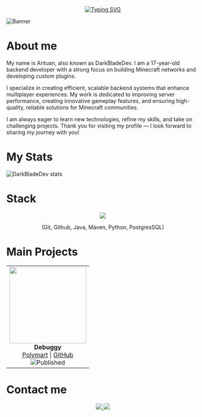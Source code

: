 <p align="center">
  <a href="https://git.io/typing-svg"><img src="https://readme-typing-svg.demolab.com?font=Fira+Code&pause=1000&color=B41DF7&center=true&width=435&lines=I+am+DarkBladeDev.;Backend+programmer;Server+%26+Network+developer;Programming+is+elegant+%F0%9F%A7%A0+%E2%9C%A8" alt="Typing SVG" /></a>
</p>

![Banner](https://github.com/user-attachments/assets/da80ddbf-0e5e-4647-b576-b302843622f1)

# About me
My name is Antuan, also known as DarkBladeDev. I am a 17-year-old backend developer with a strong focus on building Minecraft networks and developing custom plugins.

I specialize in creating efficient, scalable backend systems that enhance multiplayer experiences. My work is dedicated to improving server performance, creating innovative gameplay features, and ensuring high-quality, reliable solutions for Minecraft communities.

I am always eager to learn new technologies, refine my skills, and take on challenging projects. Thank you for visiting my profile — I look forward to sharing my journey with you!



# My Stats
![DarkBladeDev stats](https://github-readme-stats.vercel.app/api?username=DarkBladeDev&show_icons=true&theme=tokyonight)

# Stack
<p align="center">
  <img src="https://skillicons.dev/icons?i=git,github,java,maven,python,postgres&perline=3" />
  <p align="center">(Git, Github, Java, Maven, Python, PostgresSQL)</p>
</p>

# Main Projects

<table>
  <tr>
    <td align="center">
      <img src="https://github.com/user-attachments/assets/47983821-ee24-402c-be5c-db67b5fcb9ba" width="200px" height="200px"><br/>
      <b>Debuggy</b><br/>
      <a href="https://polymart.org/product/7331/debuggy" target="_blank">Polymart</a> |
      <a href="#">GitHub</a><br/>
      <img alt="Published" src="https://img.shields.io/badge/Status-Published-green?style=flat">
    </td>
      <!--
      <a href="https://github.com/VIRTHA/VIRTHA-Events/releases"><img alt="GitHub Actions Workflow Status" src="https://img.shields.io/github/actions/workflow/status/VIRTHA/VIRTHA-Events/maven.yml">
      -->
    </td>
  </tr>
</table>


# Contact me
<p align="center">
  <a href="mailto:darkbladedev@gmail.com"><img src="https://img.shields.io/badge/Gmail-D14836?style=for-the-badge&logo=gmail&logoColor=white">
  <a href="https://discord.com/users/835986372594630706"><img src="https://img.shields.io/badge/Discord-7289DA?style=for-the-badge&logo=discord&logoColor=white">
</p>

